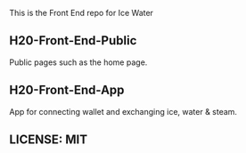 This is the Front End repo for Ice Water

## H20-Front-End-Public

Public pages such as the home page.

## H20-Front-End-App

App for connecting wallet and exchanging ice, water & steam.

## LICENSE: MIT